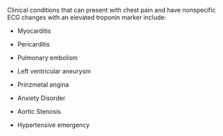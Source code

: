 Clinical conditions that can present with chest pain and have nonspecific ECG changes with an elevated troponin marker include:

- Myocarditis

- Pericarditis

- Pulmonary embolism

- Left ventricular aneurysm

- Prinzmetal angina

- Anxiety Disorder

- Aortic Stenosis

- Hypertensive emergency